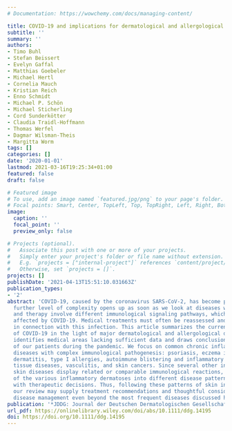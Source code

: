 ```yaml
---
# Documentation: https://wowchemy.com/docs/managing-content/

title: COVID-19 and implications for dermatological and allergological diseases
subtitle: ''
summary: ''
authors:
- Timo Buhl
- Stefan Beissert
- Evelyn Gaffal
- Matthias Goebeler
- Michael Hertl
- Cornelia Mauch
- Kristian Reich
- Enno Schmidt
- Michael P. Schön
- Michael Sticherling
- Cord Sunderkötter
- Claudia Traidl‐Hoffmann
- Thomas Werfel
- Dagmar Wilsman‐Theis
- Margitta Worm
tags: []
categories: []
date: '2020-01-01'
lastmod: 2021-03-16T19:25:34+01:00
featured: false
draft: false

# Featured image
# To use, add an image named `featured.jpg/png` to your page's folder.
# Focal points: Smart, Center, TopLeft, Top, TopRight, Left, Right, BottomLeft, Bottom, BottomRight.
image:
  caption: ''
  focal_point: ''
  preview_only: false

# Projects (optional).
#   Associate this post with one or more of your projects.
#   Simply enter your project's folder or file name without extension.
#   E.g. `projects = ["internal-project"]` references `content/project/deep-learning/index.md`.
#   Otherwise, set `projects = []`.
projects: []
publishDate: '2021-04-13T15:51:10.031663Z'
publication_types:
- '2'
abstract: 'COVID-19, caused by the coronavirus SARS-CoV-2, has become pandemic. A
  further level of complexity opens up as soon as we look at diseases whose pathogenesis
  and therapy involve different immunological signaling pathways, which are potentially
  affected by COVID-19. Medical treatments must often be reassessed and questioned
  in connection with this infection. This article summarizes the current knowledge
  of COVID-19 in the light of major dermatological and allergological diseases. It
  identifies medical areas lacking sufficient data and draws conclusions for the management
  of our patients during the pandemic. We focus on common chronic inflammatory skin
  diseases with complex immunological pathogenesis: psoriasis, eczema including atopic
  dermatitis, type I allergies, autoimmune blistering and inflammatory connective
  tissue diseases, vasculitis, and skin cancers. Since several other inflammatory
  skin diseases display related or comparable immunological reactions, clustering
  of the various inflammatory dermatoses into different disease patterns may help
  with therapeutic decisions. Thus, following these patterns of skin inflammation,
  our review may supply treatment recommendations and thoughtful considerations for
  disease management even beyond the most frequent diseases discussed here.'
publication: '*JDDG: Journal der Deutschen Dermatologischen Gesellschaft*'
url_pdf: https://onlinelibrary.wiley.com/doi/abs/10.1111/ddg.14195
doi: https://doi.org/10.1111/ddg.14195
---
```

